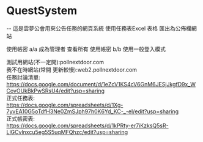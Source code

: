# QuestSystem
--
這是雲夢公會用來公告任務的網頁系統 
使用任務表Excel 表格 匯出為公佈欄網站 

使用帳密 a/a 成為管理者 查看所有 
使用帳密 b/b 使用一般登入模式 

測試用網站(不一定開):pollnextdoor.com  
我不在時網站(常開 更新較慢):web2.pollnextdoor.com  
任務討論清單:  
https://docs.google.com/document/d/1eZcV1KS4cV6GnM6JESjJkgfD9x_WCovOUkBkPwSRsU4/edit?usp=sharing  
正式任務表:  
https://docs.google.com/spreadsheets/d/1Xg-7yvEA10G5oTdfH3Ne0ZmSJph97h0K6Yd_KC-_-eI/edit?usp=sharing  
正式帳密表:  
https://docs.google.com/spreadsheets/d/1kPRty-er7iKzksQ5sR-LlGCvlnxcu5eg5S5uqMFQhzc/edit?usp=sharing   
